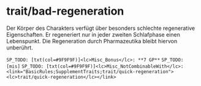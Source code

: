 # trait/bad-regeneration

Der Körper des Charakters verfügt über besonders schlechte regenerative Eigenschaften. Er regeneriert nur in jeder zweiten Schlafphase einen Lebenspunkt. Die Regeneration durch Pharmazeutika bleibt hiervon unberührt.

`SP_TODO: [txt(col=#9F9F9F)]<lc>Misc_Bonus</lc>: **7 GP**`
`SP_TODO: [mis]`
`SP_TODO: [txt(col=#9F9F9F)]<lc>Misc_NotCombinableWith</lc>: <link="BasicRules;SupplementTraits;trait/quick-regeneration"><lc>trait/quick-regeneration</lc></link>`